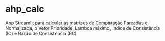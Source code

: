 # ahp_calc
App Streamlit para calcular as matrizes de Comparação Pareadas e Normalizada, o Vetor Prioridade, Lambda máximo, Índice de Consistência (IC) e Razão de Consistência (RC)
